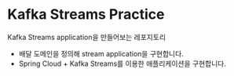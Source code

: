 # Kafka Streams Practice
Kafka Streams application을 만들어보는 레포지토리

- 배달 도메인을 정의해 stream application을 구현합니다.
- Spring Cloud + Kafka Streams를 이용한 애플리케이션을 구현합니다.